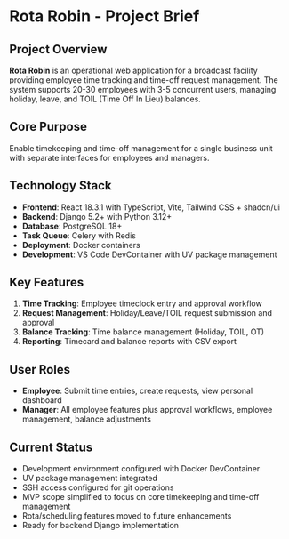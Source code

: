 # Rota Robin - Project Brief

## Project Overview

**Rota Robin** is an operational web application for a broadcast facility providing employee time tracking and time-off request management. The system supports 20-30 employees with 3-5 concurrent users, managing holiday, leave, and TOIL (Time Off In Lieu) balances.

## Core Purpose

Enable timekeeping and time-off management for a single business unit with separate interfaces for employees and managers.

## Technology Stack

- **Frontend**: React 18.3.1 with TypeScript, Vite, Tailwind CSS + shadcn/ui
- **Backend**: Django 5.2+ with Python 3.12+
- **Database**: PostgreSQL 18+
- **Task Queue**: Celery with Redis
- **Deployment**: Docker containers
- **Development**: VS Code DevContainer with UV package management

## Key Features

1. **Time Tracking**: Employee timeclock entry and approval workflow
2. **Request Management**: Holiday/Leave/TOIL request submission and approval
3. **Balance Tracking**: Time balance management (Holiday, TOIL, OT)
4. **Reporting**: Timecard and balance reports with CSV export

## User Roles

- **Employee**: Submit time entries, create requests, view personal dashboard
- **Manager**: All employee features plus approval workflows, employee management, balance adjustments

## Current Status

- Development environment configured with Docker DevContainer
- UV package management integrated
- SSH access configured for git operations
- MVP scope simplified to focus on core timekeeping and time-off management
- Rota/scheduling features moved to future enhancements
- Ready for backend Django implementation
